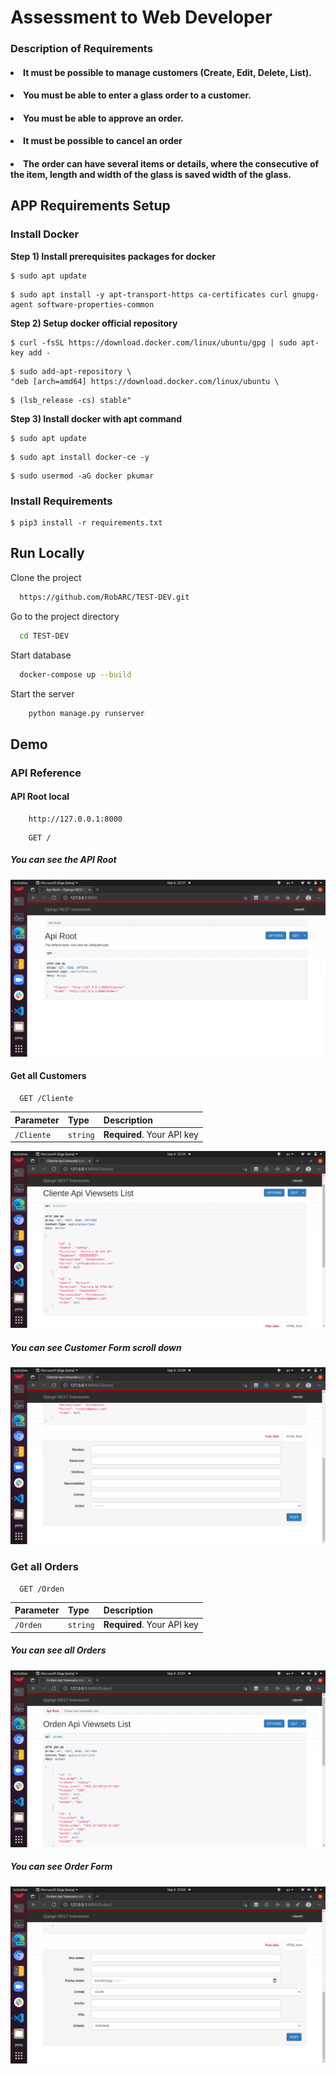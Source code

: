# Assessment to Web Developer

### Description of Requirements

#### <li>It must be possible to manage customers (Create, Edit, Delete, List).</li>
#### <li>You must be able to enter a glass order to a customer.</li>
#### <li>You must be able to approve an order.</li>
#### <li>It must be possible to cancel an order</li>
#### <li>The order can have several items or details, where the consecutive of the item, length and width of the glass is saved width of the glass.</li>


## APP Requirements Setup

### Install Docker

<b>Step 1) Install prerequisites packages for docker</b>
```
$ sudo apt update
```
```
$ sudo apt install -y apt-transport-https ca-certificates curl gnupg-agent software-properties-common
```
<b>Step 2) Setup docker official repository</b>
```
$ curl -fsSL https://download.docker.com/linux/ubuntu/gpg | sudo apt-key add -
```
```
$ sudo add-apt-repository \
"deb [arch=amd64] https://download.docker.com/linux/ubuntu \
```
```
$ (lsb_release -cs) stable"
```
<b>Step 3) Install docker with apt command</b>
```
$ sudo apt update
```
```
$ sudo apt install docker-ce -y
```
```
$ sudo usermod -aG docker pkumar
```

### Install Requirements

```
$ pip3 install -r requirements.txt
```

## Run Locally

Clone the project

```bash
  https://github.com/RobARC/TEST-DEV.git
```

Go to the project directory

```bash
  cd TEST-DEV
```

Start database

```bash
  docker-compose up --build
```

Start the server

```bash
    python manage.py runserver
```
## Demo

### API Reference

#### API Root local

```
    http://127.0.0.1:8000
```
```
    GET /
```
##### You can see the API Root
<img src="./images/demo1.png"/>

#### Get all Customers

```http
  GET /Cliente
```

| Parameter | Type     | Description                |
| :-------- | :------- | :------------------------- |
| `/Cliente` | `string` | **Required**. Your API key |

<img src="./images/demo2.png"/>

##### You can see Customer Form scroll down
<img src="./images/demo5.png"/>

### Get all Orders

```http
  GET /Orden
```

| Parameter | Type     | Description                |
| :-------- | :------- | :------------------------- |
| `/Orden` | `string` | **Required**. Your API key |

##### You can see all Orders
<img src="./images/demo3.png"/>

##### You can see Order Form
<img src="./images/demo4.png"/>



